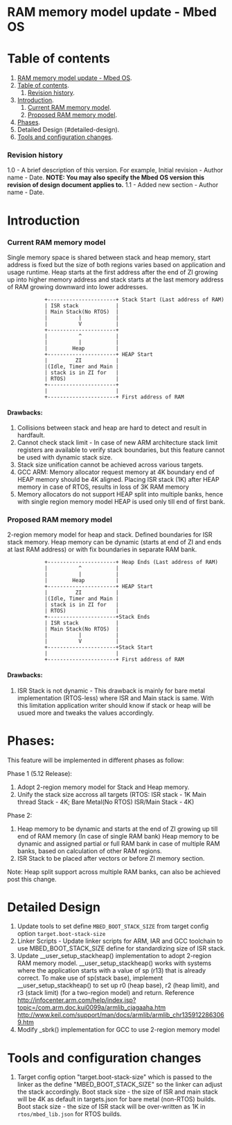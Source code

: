 # RAM memory model update - Mbed OS

# Table of contents

1. [RAM memory model update - Mbed OS](#mbed-os-ram-memory-model).
1. [Table of contents](#table-of-contents).
    1. [Revision history](#revision-history).
1. [Introduction](#introduction).
    1. [Current RAM memory model](#current-ram-memory-model).
    1. [Proposed RAM memory model](#proposed-ram-memory-model).
1. [Phases](#phases).
1. Detailed Design (#detailed-design).
1. [Tools and configuration changes](#tools-and-configuration-changes).

### Revision history

1.0 - A brief description of this version. For example, Initial revision - Author name - Date. 
**NOTE: You may also specify the Mbed OS version this revision of design document applies to.**
1.1 - Added new section - Author name - Date.

# Introduction

### Current RAM memory model

Single memory space is shared between stack and heap memory, start address is fixed but the size of both regions varies based on application and usage runtime.
Heap starts at the first address after the end of ZI growing up into higher memory address and stack starts at the last memory address of RAM growing downward into lower addresses.

                +----------------------+ Stack Start (Last address of RAM)
                | ISR stack            |
                | Main Stack(No RTOS)  |
                |          |           |
                |          V           |
                +----------------------+
                |          ^           |
                |          |           |
                |        Heap          |
                +----------------------+ HEAP Start
                |         ZI           |
                |(Idle, Timer and Main |
                | stack is in ZI for   |
                | RTOS)                |
                +----------------------+
                |                      |
                +----------------------+ First address of RAM

#### Drawbacks:
1. Collisions between stack and heap are hard to detect and result in hardfault.
1. Cannot check stack limit - In case of new ARM architecture stack limit registers are available to verify stack boundaries, but this feature cannot be used with dynamic stack size.
1. Stack size unification cannot be achieved across various targets.
1. GCC ARM: Memory allocator request memory at 4K boundary end of HEAP memory should be 4K aligned. Placing ISR stack (1K) after HEAP memory in case of RTOS, results in loss of 3K RAM memory
1. Memory allocators do not support HEAP split into multiple banks, hence with single region memory model HEAP is used only till end of first bank.

### Proposed RAM memory model

2-region memory model for heap and stack. Defined boundaries for ISR stack memory. Heap memory can be dynamic (starts at end of ZI and ends at last RAM address) or with fix boundaries in separate RAM bank.

                +----------------------+ Heap Ends (Last address of RAM)
                |          ^           |
                |          |           |
                |        Heap          |
                +----------------------+ HEAP Start
                |         ZI           |
                |(Idle, Timer and Main |
                | stack is in ZI for   |
                | RTOS)                |
                +----------------------+Stack Ends 
                | ISR stack            |
                | Main Stack(No RTOS)  |
                |          |           |
                |          V           |
                +----------------------+Stack Start
                |                      |
                +----------------------+ First address of RAM

#### Drawbacks:
1. ISR Stack is not dynamic - This drawback is mainly for bare metal implementation (RTOS-less) where ISR and Main stack is same. With this limitation application writer should know if stack or heap will be usued more and tweaks the values accordingly.

# Phases:
This feature will be implemented in different phases as follow:

Phase 1 (5.12 Release):
1. Adopt 2-region memory model for Stack and Heap memory.
1. Unify the stack size accross all targets (RTOS: ISR stack - 1K Main thread Stack - 4K; Bare Metal(No RTOS) ISR/Main Stack - 4K)

Phase 2:
1. Heap memory to be dynamic and starts at the end of ZI growing up till end of RAM memory (In case of single RAM bank)
   Heap memory to be dynamic and assigned partial or full RAM bank in case of multiple RAM banks, based on calculation of other RAM regions.
1. ISR Stack to be placed after vectors or before ZI memory section.

Note: Heap split support across multiple RAM banks, can also be achieved post this change. 

# Detailed Design
1. Update tools to set define `MBED_BOOT_STACK_SIZE` from target config option `target.boot-stack-size`
1. Linker Scripts - Update linker scripts for ARM, IAR and GCC toolchain to use MBED_BOOT_STACK_SIZE define for standardizing size of ISR stack.
1. Update __user_setup_stackheap() implementation to adopt 2-region RAM memory model.
__user_setup_stackheap() works with systems where the application starts with a value of sp (r13) that is already correct. To make use of sp(stack base), implement __user_setup_stackheap() to set up r0 (heap base), r2 (heap limit), and r3 (stack limit) (for a two-region model) and return.
Reference http://infocenter.arm.com/help/index.jsp?topic=/com.arm.doc.kui0099a/armlib_cjagaaha.htm http://www.keil.com/support/man/docs/armlib/armlib_chr1359122863069.htm
1. Modify _sbrk() implementation for GCC to use 2-region memory model

# Tools and configuration changes

1. Target config option "target.boot-stack-size" which is passed to the linker as the define "MBED_BOOT_STACK_SIZE" so the linker can adjust the stack accordingly.
   Boot stack size - the size of ISR and main stack will be 4K as default in targets.json for bare metal (non-RTOS) builds. 
   Boot stack size - the size of ISR stack will be over-written as 1K in `rtos/mbed_lib.json` for RTOS builds.

